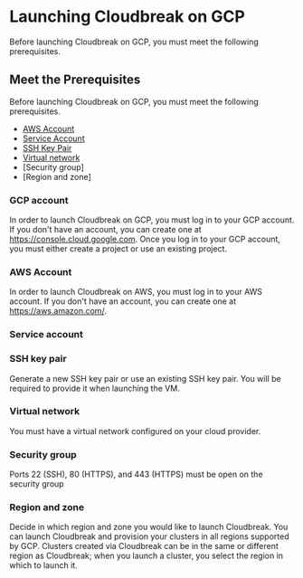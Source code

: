 # Launching Cloudbreak on GCP
Before launching Cloudbreak on GCP, you must meet the following prerequisites.

## Meet the Prerequisites
Before launching Cloudbreak on GCP, you must meet the following prerequisites.

 - [AWS Account](#aws-account)
 - [Service Account](#service-account)
 - [SSH Key Pair](#ssh-key-pair)
 - [Virtual network](#Key-Based-Authentication)
 - [Security group]
 - [Region and zone]

### GCP account
In order to launch Cloudbreak on GCP, you must log in to your GCP account. If you don't have an account, you can create one at https://console.cloud.google.com. 
Once you log in to your GCP account, you must either create a project or use an existing project.

  
### AWS Account
 In order to launch Cloudbreak on AWS, you must log in to your AWS account. If you don't have an account, you can create one at https://aws.amazon.com/.

### Service account

### SSH key pair
Generate a new SSH key pair or use an existing SSH key pair. You will be required to provide it when launching the VM.

### Virtual network
You must have a virtual network configured on your cloud provider.

### Security group
Ports 22 (SSH), 80 (HTTPS), and 443 (HTTPS) must be open on the security group

### Region and zone
Decide in which region and zone you would like to launch Cloudbreak. You can launch Cloudbreak and provision your clusters in all regions supported by GCP.
Clusters created via Cloudbreak can be in the same or different region as Cloudbreak; when you launch a cluster, you select the region in which to launch it.

